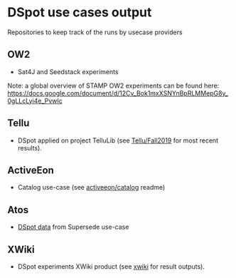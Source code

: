 # DSpot use cases output
Repositories to keep track of the runs by usecase providers

## OW2

- Sat4J and Seedstack experiments

Note: a global overview of STAMP OW2 experiments can be found here: https://docs.google.com/document/d/12Cv_Bok1mxXSNYnBpRLMMepG8y_0gLLcLyi4e_PvwIc

## Tellu

- DSpot applied on project TelluLib (see [Tellu/Fall2019](Tellu/Fall2019) for most recent results).

## ActiveEon

- Catalog use-case (see [activeeon/catalog](activeeon/catalog) readme)

## Atos

- [DSpot data](atos) from Supersede use-case



## XWiki

- DSpot experiments XWiki product (see [xwiki](xwiki) for result outputs).


